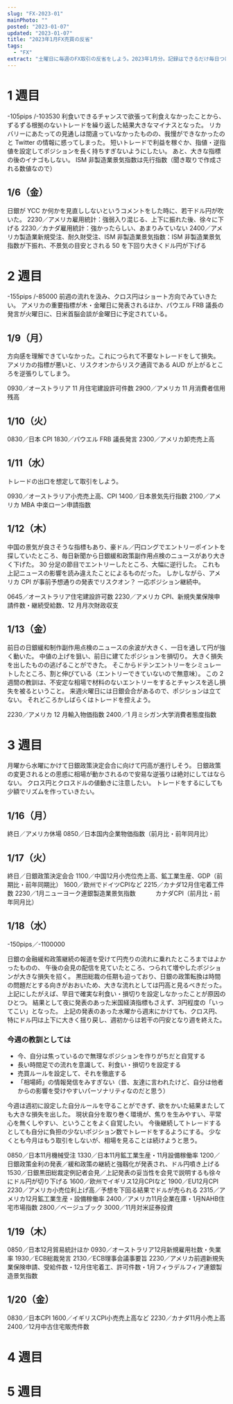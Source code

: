 ```yaml
---
slug: "FX-2023-01"
mainPhoto: ""
posted: "2023-01-07"
updated: "2023-01-07"
title: "2023年1月FX売買の反省"
tags:
  - "FX"
extract: "土曜日に毎週のFX取引の反省をしよう。2023年1月分。記録はできるだけ毎日つける。"
---
```


# 1 週目

-105pips /-103530
利食いできるチャンスで欲張って利食えなかったことから、ずるずる根拠のないトレードを繰り返した結果大きなマイナスとなった。
リカバリーにあたっての見通しは間違っていなかったものの、我慢ができなかったのと Twitter の情報に惑ってしまった。
短いトレードで利益を稼ぐか、指値・逆指値を設定してポジションを長く持ちすぎないようにしたい。
あと、大きな指標の後のイナゴもしない。
ISM 非製造業景気指数は先行指数（聞き取りで作成される数値なので）

## 1/6（金）

日銀が YCC か何かを見直ししないというコメントをした時に、若干ドル円が吹いた。
2230／アメリカ雇用統計：強弱入り混じる、上下に振れた後、徐々に下げる
2230／カナダ雇用統計：強かったらしい、あまりみていない
2400／アメリカ製造業新規受注、耐久財受注、ISM 非製造業景気指数：ISM 非製造業景気指数が下振れ、不景気の目安とされる 50 を下回り大きくドル円が下げる

# 2 週目

-155pips /-85000
前週の流れを汲み、クロス円はショート方向でみていきたい。
アメリカの重要指標が木・金曜日に発表されるほか、パウエル FRB 議長の発言が火曜日に、日米首脳会談が金曜日に予定されている。

## 1/9（月）

方向感を理解できていなかった。これにつられて不要なトレードをして損失。
アメリカの指標が悪いと、リスクオンからリスク通貨である AUD が上がるところを逆張りしてしまう。

0930／オーストラリア 11 月住宅建設許可件数
2900／アメリカ 11 月消費者信用残高

## 1/10（火）

0830／日本 CPI
1830／パウエル FRB 議長発言
2300／アメリカ卸売売上高

## 1/11（水）

トレードの出口を想定して取引をしよう。

0930／オーストラリア小売売上高、CPI
1400／日本景気先行指数
2100／アメリカ MBA 中楽ローン申請指数

## 1/12（木）

中国の景気が良さそうな指標もあり、豪ドル／円ロングでエントリーポイントを探していたところ、毎日新聞から日銀緩和政策副作用点検のニュースがあり大きく下げた。
30 分足の節目でエントリーしたところ、大幅に逆行した。
これも上記ニュースの影響を読み違えたことによるものだった。
しかしながら、アメリカ CPI が事前予想通りの発表でリスクオン？
一応ポジション継続中。

0645／オーストラリア住宅建設許可数
2230／アメリカ CPI、新規失業保険申請件数・継続受給数、12 月月次財政収支

## 1/13（金）

前日の日銀緩和制作副作用点検のニュースの余波が大きく、一日を通して円が強く動いた。
中値の上げを狙い、前日に建てたポジションを損切り。
大きく損失を出したものの逃げることができた。
そこからドテンエントリーをシミュレートしたところ、割と伸びている（エントリーできていないので無意味）。
この 2 週間の教訓は、不安定な相場で材料のないエントリーをするとチャンスを逃し損失を被るということ。
来週火曜日には日銀会合があるので、ポジションは立てない。
それどころかしばらくはトレードを控えよう。

2230／アメリカ 12 月輸入物価指数
2400／1 月ミシガン大学消費者態度指数

# 3 週目

月曜から水曜にかけて日銀政策決定会合に向けて円高が進行しそう。
日銀政策の変更されるとの思惑に相場が動かされるので安易な逆張りは絶対にしてはならない。
クロス円とクロスドルの値動きに注意したい。
トレードをするにしても少額でリズムを作っていきたい。


## 1/16（月）

終日／アメリカ休場
0850／日本国内企業物価指数（前月比・前年同月比）

## 1/17（火）

終日／日銀政策決定会合
1100／中国12月小売位売上高、鉱工業生産、GDP（前期比・前年同期比）
1600／欧州でドイツCPIなど
2215／カナダ12月住宅着工件数
2230／1月ニューヨーク連銀製造業景気指数
　　　カナダCPI（前月比・前年同月比）
   
## 1/18（水）

-150pips／-1100000

日銀の金融緩和政策継続の報道を受けて円売りの流れに乗れたところまではよかったものの、
午後の会見の配信を見ていたところ、つられて増やしたポジションが大きな損失を招く。
黒田総裁の任期も迫っており、日銀の政策転換は時間の問題だとする向きがおおいため、大きな流れとしては円高と見るべきだった。
上記にしたがえば、早目で確実な利食い・損切りを設定しなかったことが原因のひとつ。
結果として夜に発表のあった米国経済指標もさえず、3円程度の「いってこい」となった。
上記の発表のあった水曜から週末にかけても、クロス円、特にドル円は上下に大きく揺り戻し、週初からは若干の円安となり週を終えた。
### 今週の教訓としては
- 今、自分は焦っているので無理なポジションを作りがちだと自覚する
- 長い時間足での流れを意識して、利食い・損切りを設定する
- 売買ルールを設定して、それを徹底する
- 「相場師」の情報発信をみすぎない（昔、友達に言われたけど、自分は他者からの影響を受けやすいパーソナリティなのだと思う）

今週は週初に設定した自分ルールを守ることができず、欲をかいた結果またしても大きな損失を出した。
現状自分を取り巻く環境が、焦りを生みやすい、平常心を無くしやすい、ということをよく自覚したい。
今後継続してトレードするとしても自分に負担の少ないポジション数でトレードをするようにする。
少なくとも今月はもう取引をしないが、相場を見ることは続けようと思う。

0850／日本11月機械受注
1330／日本11月鉱工業生産・11月設備稼働率
1200／日銀政策金利の発表／緩和政策の継続と強靱化が発表され、ドル円噴き上げる
1530／日銀黒田総裁定例記者会見／上記発表の妥当性を会見で説明するも徐々にドル円が切り下げる
1600／欧州でイギリス12月CPIなど
1900／EU12月CPI
2230／アメリカ小売位利上げ高／予想を下回る結果でドルが売られる
2315／アメリカ12月鉱工業生産・設備稼働率
2400／アメリカ11月企業在庫・1月NAHB住宅市場指数
2800／ベージュブック
3000／11月対米証券投資

## 1/19（木）

0850／日本12月貿易統計ほか
0930／オーストラリア12月新規雇用社数・失業率
1930／ECB総裁発言
2130／ECB理事会議事要旨
2230／アメリカ前週新規失業保険申請、受給件数・12月住宅着工、許可件数・1月フィラデルフィア連銀製造景気指数

## 1/20（金）

0830／日本CPI
1600／イギリスCPI小売売上高など
2230／カナダ11月小売上高
2400／12月中古住宅販売件数

# 4 週目

# 5 週目
